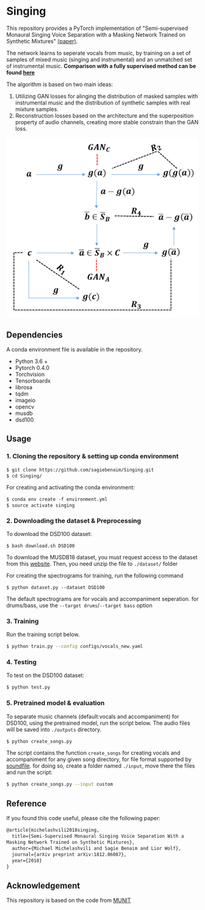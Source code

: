 # Singing

This repository provides a PyTorch implementation of "Semi-supervised Monaural Singing Voice Separation with a Masking Network Trained on Synthetic Mixtures" [(paper)](https://arxiv.org/abs/1812.06087).

The network learns to seperate vocals from music, by training on a set of samples of mixed music (singing and instrumental) and an unmatched set of instrumental music. **Comparison with a fully supervised method can be found [here](https://sagiebenaim.github.io/Singing/)**

The algorithm is based on two main ideas: 
1. Utilizing GAN losses for alinging the distribution of masked samples with instrumental music and the distribution of synthetic samples with real mixture samples.
2. Reconstruction losses based on the architecture and the superposition property of audio channels, creating more stable constrain than the GAN loss.

![Architecture](./Architecture.png)

## Dependencies
A conda environment file is available in the repository.
* Python 3.6 +
* Pytorch 0.4.0
* Torchvision
* Tensorboardx
* librosa
* tqdm
* imageio
* opencv
* musdb
* dsd100

## Usage

### 1. Cloning the repository & setting up conda environment
```
$ git clone https://github.com/sagiebenaim/Singing.git
$ cd Singing/
```
For creating and activating the conda environment:
```
$ conda env create -f environment.yml
$ source activate singing
```

### 2. Downloading the dataset & Preprocessing

To download the DSD100 dataset:
```
$ bash download.sh DSD100
```
To download the MUSDB18 dataset, you must request access to the dataset from this [website](https://zenodo.org/record/1117372/accessrequest). Then, you need unzip the file to `./dataset/` folder
 
For creating the spectrograms for training, run the following command
```
$ python dataset.py --dataset DSD100 
```
The default spectrograms are for vocals and accompaniment seperation. for drums/bass, use the `--target drums`/`--target bass` option 
 
### 3. Training
Run the training script below.

```bash
$ python train.py --config configs/vocals_new.yaml
```
 
### 4. Testing

To test on the DSD100 dataset:

```bash
$ python test.py
```

### 5. Pretrained model & evaluation

To separate music channels (default:vocals and accompaniment) for DSD100, using the pretrained model, run the script below. The audio files will be saved into `./outputs` directory.

```bash
$ python create_songs.py
```

The script contains the function `create_songs` for creating vocals and accompaniment for any given song directory, for file format supported by [soundfile](https://pysoundfile.readthedocs.io/en/0.9.0/).
for doing so, create a folder named `./input`, move there the files and run the script:
```bash
$ python create_songs.py --input custom
```
## Reference
If you found this code useful, please cite the following paper:
```
@article{michelashvili2018singing,
  title={Semi-Supervised Monaural Singing Voice Separation With a Masking Network Trained on Synthetic Mixtures},
  author={Michael Michelashvili and Sagie Benaim and Lior Wolf},
  journal={arXiv preprint arXiv:1812.06087},
  year={2018}
}
```

## Acknowledgement
This repository is based on the code from [MUNIT](https://github.com/NVlabs/MUNIT)
